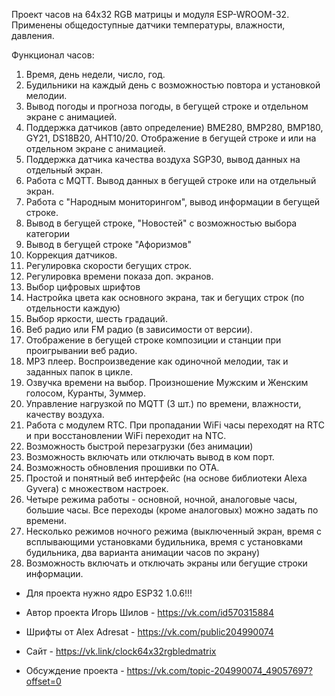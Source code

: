 Проект часов на 64х32 RGB матрицы и модуля ESP-WROOM-32. 
Применены общедоступные датчики температуры, влажности, давления. 

Функционал часов:
01. Время, день недели, число, год.
02. Будильники на каждый день с возможностью повтора и установкой мелодии.
03. Вывод погоды и прогноза погоды, в бегущей строке и отдельном экране с анимацией.
04. Поддержка датчиков (авто определение) BME280, BMP280, BMP180, GY21, DS18B20, AHT10/20.
Отображение в бегущей строке и или на отдельном экране с анимацией.
05. Поддержка датчика качества воздуха SGP30, вывод данных на отдельный экран.
06. Работа с MQTT. Вывод данных в бегущей строке или на отдельный экран.
07. Работа с "Народным мониторингом", вывод информации в бегущей строке.
08. Вывод в бегущей строке, "Новостей" с возможностью выбора категории
09. Вывод в бегущей строке "Афоризмов"
10. Коррекция датчиков.
11. Регулировка скорости бегущих строк.
12. Регулировка времени показа доп. экранов.
13. Выбор цифровых шрифтов
14. Настройка цвета как основного экрана, так и бегущих строк (по отдельности каждую)
15. Выбор яркости, шесть градаций.
16. Веб радио или FM радио (в зависимости от версии).
17. Отображение в бегущей строке композиции и станции при проигрывании веб радио.
18. МР3 плеер. Воспроизведение как одиночной мелодии, так и заданных папок в цикле.
19. Озвучка времени на выбор. Произношение Мужским и Женским голосом, Куранты, Зуммер.
20. Управление нагрузкой по MQTT (3 шт.) по времени, влажности, качеству воздуха.
21. Работа с модулем RTC. При пропадании WiFi часы переходят на RTC и при восстановлении WiFi
переходит на NTC.
22. Возможность быстрой перезагрузки (без анимации)
23. Возможность включать или отключать вывод в ком порт.
24. Возможность обновления прошивки по ОТА.
25. Простой и понятный веб интерфейс (на основе библиотеки Alexa Gyvera) с множеством настроек.
26. Четыре режима работы - основной, ночной, аналоговые часы, большие часы. Все переходы (кроме
аналоговых) можно задать по времени.
27. Несколько режимов ночного режима (выключенный экран, время с всплывающими установками
будильника, время с установками будильника, два варианта анимации часов по экрану)
28. Возможность включать и отключать экраны или бегущие строки информации.
* Для проекта нужно ядро ESP32 1.0.6!!!

* Автор проекта Игорь Шилов - https://vk.com/id570315884 
* Шрифты от Alex Adresat - https://vk.com/public204990074 
* Сайт - https://vk.link/clock64x32rgbledmatrix
* Обсуждение проекта - https://vk.com/topic-204990074_49057697?offset=0 
